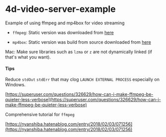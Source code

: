 # 4d-video-server-example
Example of using ffmpeg and mp4box for video streaming

* ``ffmpeg``: Static version was downloaded from [here](https://ffmpeg.zeranoe.com/builds/)

* ``mp4box``: Static version was build from source downloaded from [here](https://gpac.wp.imt.fr/2015/07/29/gpac-build-mp4box-only-all-platforms/) 

Mac: Make sure libraries such as ``lzma`` or ``z`` are not dynamically linked (if that's what you want).

#### Tips

Reduce ``stdOut`` ``stdErr`` that may clog ``LAUNCH EXTERNAL PROCESS`` especially on Windows.

[https://superuser.com/questions/326629/how-can-i-make-ffmpeg-be-quieter-less-verbose](https://superuser.com/questions/326629/how-can-i-make-ffmpeg-be-quieter-less-verbose)

Comprehensive tutorial for ``ffmpeg``

[https://nyanshiba.hatenablog.com/entry/2018/02/03/071256](https://nyanshiba.hatenablog.com/entry/2018/02/03/071256)
